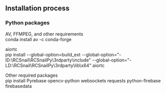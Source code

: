 ## Installation process
### Python packages
AV, FFMPEG, and other requirements\
conda install av -c conda-forge

aiortc\
pip install --global-option=build_ext --global-option="-ID:\RCSnail\RCSnailPy\3rdparty\include" --global-option="-LD:\RCSnail\RCSnailPy\3rdparty\lib\x64" aiortc

Other required packages\
pip install Pyrebase opencv-python websockets requests python-firebase firebasedata








